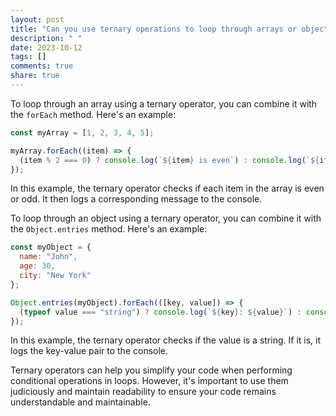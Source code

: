 ```yaml
---
layout: post
title: "Can you use ternary operations to loop through arrays or objects in JavaScript?"
description: " "
date: 2023-10-12
tags: []
comments: true
share: true
---
```


To loop through an array using a ternary operator, you can combine it with the `forEach` method. Here's an example:

```javascript
const myArray = [1, 2, 3, 4, 5];

myArray.forEach((item) => {
  (item % 2 === 0) ? console.log(`${item} is even`) : console.log(`${item} is odd`);
});
```

In this example, the ternary operator checks if each item in the array is even or odd. It then logs a corresponding message to the console.

To loop through an object using a ternary operator, you can combine it with the `Object.entries` method. Here's an example:

```javascript
const myObject = {
  name: "John",
  age: 30,
  city: "New York"
};

Object.entries(myObject).forEach(([key, value]) => {
  (typeof value === "string") ? console.log(`${key}: ${value}`) : console.log(``);
});
```

In this example, the ternary operator checks if the value is a string. If it is, it logs the key-value pair to the console.

Ternary operators can help you simplify your code when performing conditional operations in loops. However, it's important to use them judiciously and maintain readability to ensure your code remains understandable and maintainable.